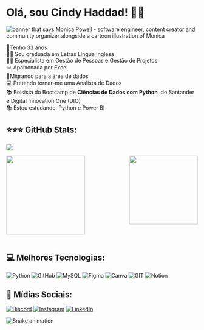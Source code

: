 # Olá, sou Cindy Haddad! 🙋‍♀️

<img src="![p](https://github.com/cindyhaddad/cindyhaddad/assets/144475602/3025382f-72d5-44d5-9b70-73e0525b40be)
.png" alt="banner that says Monica Powell - software engineer, content creator and community organizer alongside a cartoon illustration of Monica">

🎈Tenho 33 anos<br>  👩‍🎓 Sou graduada em Letras Língua Inglesa <br> 👩‍🎓 Especialista em Gestão de Pessoas e Gestão de Projetos <br> 📊 Apaixonada por Excel<br>  🌱Migrando para a área de dados <br> 💻 Pretendo tornar-me uma Analista de Dados<br> 📚 Bolsista do Bootcamp de **Ciências de Dados com Python**, do  Santander e Digital Innovation One (DIO) <br> 📚 Estou estudando: Python e Power BI 

## ⭐⭐⭐ GitHub Stats: 



![](https://github-readme-streak-stats.herokuapp.com/?user=cindyhaddad&theme=merko&hide_border=false)<br/>
 

 <div> 
  <img  height="207em" src="https://github-readme-stats.vercel.app/api?username=CindyHaddad&show_icons=true&theme=merko&include_all_commits=true&count_private=true"/>
  <img align="right" height="180em" src="https://github-readme-stats.vercel.app/api/top-langs/?username=CindyHaddad&layout=compact&langs_count=16&theme=merko"/> <br>
</div>
<br>

## 💻 Melhores Tecnologias:
![Python](https://img.shields.io/badge/python-3670A0?style=plastic&logo=python&logoColor=ffdd54) ![GitHub](https://img.shields.io/badge/GitHub-%23121011.svg?style=plastic&logo=github&logoColor=white) ![MySQL](https://img.shields.io/badge/mysql-%2300f.svg?style=plastic&logo=mysql&logoColor=white) 	![Figma](https://img.shields.io/badge/figma-%23F24E1E.svg?style=plastic&logo=figma&logoColor=white) ![Canva](https://img.shields.io/badge/Canva-%2300C4CC.svg?style=plastic&logo=Canva&logoColor=white) ![GIT](https://img.shields.io/badge/Git-fc6d26?style=plastic&logo=git&logoColor=white) ![Notion](https://img.shields.io/badge/Notion-%23000000.svg?style=plastic&logo=notion&logoColor=white)

## 📲 Mídias Sociais:
[![Discord](https://img.shields.io/badge/Discord-%237289DA.svg?logo=discord&logoColor=white)](https://discord.gg/cindyhaddad) [![Instagram](https://img.shields.io/badge/Instagram-%23E4405F.svg?logo=Instagram&logoColor=white)](https://instagram.com/haddad.solucoes) [![LinkedIn](https://img.shields.io/badge/LinkedIn-%230077B5.svg?logo=linkedin&logoColor=white)](https://linkedin.com/in/cindy-haddad07) 

![Snake animation](https://github.com/CindyHaddad/CindyHaddad/blob/output/github-contribution-grid-snake.svg)
